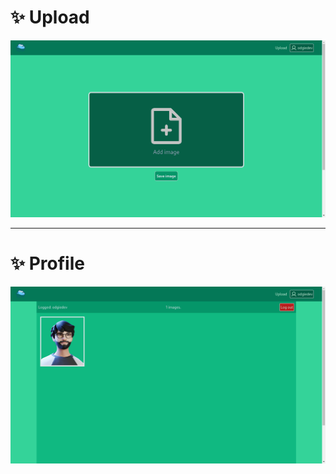 # :sparkles: Upload
![IMA SCREENSHOT Upload](src/static/upload.png)

<hr>

# :sparkles: Profile
![IMA SCREENSHOT Profile](src/static/profile.png)

